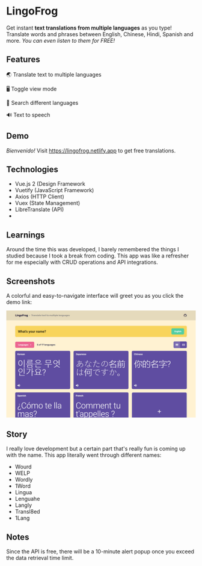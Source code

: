 
# LingoFrog

Get instant **text translations from multiple languages** as you type! Translate words and phrases between English, Chinese, Hindi, Spanish and more. *You can even listen to them for FREE!*
## Features

🌏 Translate text to multiple languages

🖥️ Toggle view mode

🎫 Search different languages

🔊 Text to speech

## Demo

*Bienvenido!* Visit https://lingofrog.netlify.app to get free translations.

## Technologies

- Vue.js 2 (Design Framework
- Vuetify (JavaScript Framework)
- Axios (HTTP Client)
- Vuex (State Management)
- LibreTranslate (API)
- 
## Learnings

Around the time this was developed, I barely remembered the things I studied because I took a break from coding. This app was like a refresher for me especially with CRUD operations and API integrations.

## Screenshots

A colorful and easy-to-navigate interface will greet you as you click the demo link:

![App Screenshot](https://github.com/lianabisuna/lingofrog/blob/main/public/thumbnail.jpg?raw=true)

## Story

I really love development but a certain part that's really fun is coming up with the name. This app literally went through different names:
- Wourd
- WELP
- Wordly
- 1Word
- Lingua
- Lenguahe
- Langly
- Transl8ed
- 1Lang

## Notes

Since the API is free, there will be a 10-minute alert popup once you exceed the data retrieval time limit.
